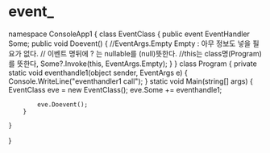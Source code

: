 # event_


namespace ConsoleApp1
{
    class EventClass
    {
        public event EventHandler Some;
        public void Doevent()
        {
            //EventArgs.Empty Empty : 아무 정보도 넣을 필요가 없다. 
            // 이벤트 명뒤에 ? 는 nullable를 (null)뜻한다.
            //this는 class명(Program)를 뜻한다,
            Some?.Invoke(this, EventArgs.Empty);
        }
    }
    class Program
    {
        private static void eventhandle1(object sender, EventArgs e)
        {
            Console.WriteLine("eventhandler1 call");
        }
        static void Main(string[] args)
        {
            EventClass eve = new EventClass();
            eve.Some += eventhandle1;

            eve.Doevent();           
        }
        
    }
}
